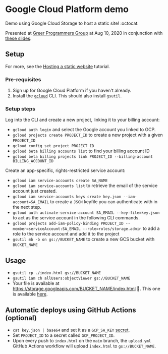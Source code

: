 # Google Cloud Platform demo

Demo using Google Cloud Storage to host a static site! :octocat:

Presented at [Greer Programmers Group](https://www.meetup.com/Greer-Programmers-Group/events/lhkdwrybclbnb/) at Aug 10, 2020 in conjunction with [these slides](https://docs.google.com/presentation/d/e/2PACX-1vSQ-M68oMLMabk6m22uTaCr72W066tJ9pC5MOdTMV-UCWCbVQrOJGyRDWviyLZBR7q1cYvgcxXT8upr/pub?start=false&loop=false&delayms=3000&slide=id.p).

## Setup

For more, see the [Hosting a static website](https://cloud.google.com/storage/docs/hosting-static-website) tutorial.

### Pre-requisites
1. Sign up for Google Cloud Platform if you haven't already.
1. Install the [`gcloud`](https://cloud.google.com/sdk/gcloud) CLI. This should also install `gsutil`.

### Setup steps

Log into the CLI and create a new project, linking it to your billing account:
* `gcloud auth login` and select the Google account you linked to GCP.
* `gcloud projects create PROJECT_ID` to create a new project with a given `PROJECT_ID`
* `gcloud config set project PROJECT_ID`
* `gcloud beta billing accounts list` to find your billing account ID
* `gcloud beta billing projects link PROJECT_ID --billing-account BILLING_ACCOUNT_ID`

Create an app-specific, rights-restricted service account:
* `gcloud iam service-accounts create SA_NAME`
* `gcloud iam service-accounts list` to retrieve the email of the service account just created.
* `gcloud iam service-accounts keys create key.json --iam-account=SA_EMAIL` to create a `JSON` keyfile you can authenticate with in the next step.
* `gcloud auth activate-service-account SA_EMAIL --key-file=key.json` to act as the service account in the following CLI commands.
* `gcloud projects add-iam-policy-binding PROJECT_ID --member=serviceAccount:SA_EMAIL --role=roles/storage.admin` to add a role to the service account and add it to the project
* `gsutil mb -b on gs://BUCKET_NAME` to create a new GCS bucket with `BUCKET_NAME`

## Usage
* `gsutil cp ./index.html gs://BUCKET_NAME`
* `gsutil iam ch allUsers:objectViewer gs://BUCKET_NAME`
* Your file is available at https://storage.googleapis.com/BUCKET_NAME/index.html 🚀. This one is available [here](https://storage.googleapis.com/imjohnbo-gcp-demo/index.html).

## Automatic deploys using GitHub Actions (optional)

* `cat key.json | base64` and set it as a `GCP_SA_KEY` [secret](https://docs.github.com/en/actions/configuring-and-managing-workflows/creating-and-storing-encrypted-secrets).
* Set `PROJECT_ID` to a secret called `GCP_PROJECT_ID`.
* Upon every push to `index.html` on the `main` branch, the `upload.yml` GitHub Actions workflow will upload `index.html` to `gs://BUCKET_NAME`.
